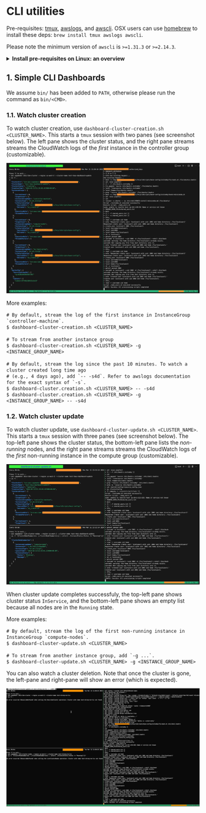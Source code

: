 # CLI utilities

Pre-requisites: [tmux](https://github.com/tmux/tmux/wiki),
[awslogs](https://github.com/jorgebastida/awslogs), and [awscli](https://aws.amazon.com/cli/). OSX
users can use [homebrew](https://brew.sh) to install these deps: `brew install tmux awslogs awscli`.

Please note the minimum version of `awscli` is `>=1.31.3` or `>=2.14.3`.

<details>
<summary><b>Install pre-requisites on Linux: an overview</b></summary>

Linux users should refer the installation instructions from those dependencies. Typically:

- `tmux` is usually available via package managers (e.g., `apt`, `yum`, etc.).
- `awslogs` is a Python package and can be installed with different ways: Linux package manager (if
  your distro provides this dependency), `pip`, or your preferred environment manager (e.g.,
  `conda`, `virtualenv`, etc.).
- `awscli` [installation steps](https://aws.amazon.com/cli/).

</details>

## 1. Simple CLI Dashboards

We assume `bin/` has been added to `PATH`, otherwise please run the command as `bin/<CMD>`.

### 1.1. Watch cluster creation

To watch cluster creation, use `dashboard-cluster-creation.sh <CLUSTER_NAME>`. This starts a `tmux`
session with two panes (see screenshot below). The left pane shows the cluster status, and the right
pane streams streams the CloudWatch logs of the *first* instance in the controller group
(customizable).

![Dashboard for cluster creation](dashboard-cluster-create.jpg)

More examples:

```console
# By default, stream the log of the first instance in InstanceGroup `controller-machine`.
$ dashboard-cluster-creation.sh <CLUSTER_NAME>

# To stream from another instance group
$ dashboard-cluster-creation.sh <CLUSTER_NAME> -g <INSTANCE_GROUP_NAME>

# By default, stream the log since the past 10 minutes. To watch a cluster created long time ago
# (e.g., 4 days ago), add `-- -s4d`. Refer to awslogs documentation for the exact syntax of `-s`.
$ dashboard-cluster.creation.sh <CLUSTER_NAME> -- -s4d
$ dashboard-cluster.creation.sh <CLUSTER_NAME> -g <INSTANCE_GROUP_NAME> -- -s4d
```

### 1.2. Watch cluster update

To watch cluster update, use `dashboard-cluster-update.sh <CLUSTER_NAME>`. This starts a `tmux`
session with three panes (see screenshot below). The top-left pane shows the cluster status, the
bottom-left pane lists the *non-running* nodes, and the right pane streams streams the CloudWatch
logs of the *first* non-running instance in the compute group (customizable).

![Dashboard for cluster update](dashboard-cluster-update.jpg)

When cluster update completes successfuly, the top-left pane shows cluster status `InService`, and
the bottom-left pane shows an empty list because all nodes are in the `Running` state.

More examples:

```console
# By default, stream the log of the first non-running instance in InstanceGroup `compute-nodes`.
$ dashboard-cluster-update.sh <CLUSTER_NAME>

# To stream from another instance group, add `-g ...`.
$ dashboard-cluster-update.sh <CLUSTER_NAME> -g <INSTANCE_GROUP_NAME>
```

You can also watch a cluster deletion. Note that once the cluster is gone, the left-pane and
right-pane will show an error (which is expected).

![Dashboard for cluster delete](dashboard-cluster-delete.jpg)
